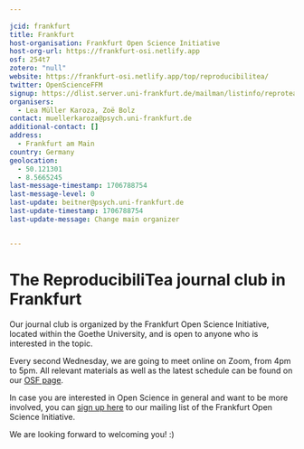 ```yaml
---
    
jcid: frankfurt
title: Frankfurt
host-organisation: Frankfurt Open Science Initiative
host-org-url: https://frankfurt-osi.netlify.app
osf: 254t7
zotero: "null"
website: https://frankfurt-osi.netlify.app/top/reproducibilitea/
twitter: OpenScienceFFM
signup: https://dlist.server.uni-frankfurt.de/mailman/listinfo/reprotea
organisers:
  - Lea Müller Karoza, Zoë Bolz
contact: muellerkaroza@psych.uni-frankfurt.de
additional-contact: []
address:
  - Frankfurt am Main
country: Germany
geolocation:
  - 50.121301
  - 8.5665245
last-message-timestamp: 1706788754
last-message-level: 0
last-update: beitner@psych.uni-frankfurt.de
last-update-timestamp: 1706788754
last-update-message: Change main organizer


---
```


# The ReproducibiliTea journal club in Frankfurt

Our journal club is organized by the Frankfurt Open Science Initiative, located within the Goethe University, and is open to anyone who is interested in the topic. 

Every second Wednesday, we are going to meet online on Zoom, from 4pm to 5pm. All relevant materials as well as the latest schedule can be found on our [OSF page](https://osf.io/254t7/).  

In case you are interested in Open Science in general and want to be more involved, you can [sign up here](https://dlist.server.uni-frankfurt.de/mailman/listinfo/reprotea) to our mailing list of the Frankfurt Open Science Initiative.

We are looking forward to welcoming you! :)
